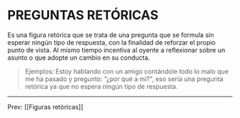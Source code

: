 # PREGUNTAS RETÓRICAS 
Es una figura retórica que se trata de una pregunta que se formula sin esperar ningún tipo de respuesta, con la finalidad de reforzar el propio punto de vista. Al mismo tiempo incentiva al oyente a reflexionar sobre un asunto o que adopte un cambio en su conducta.  

>Ejemplos: Estoy hablando con un amigo contándole todo lo malo que me ha pasado y pregunto: “¿por qué a mí?”, eso sería una pregunta retórica ya que no espera ningún tipo de respuesta. 

___
Prev: [[Figuras retòricas]]